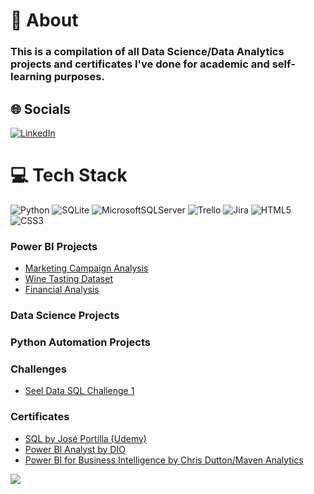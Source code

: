# 💫 About
### This is a compilation of all Data Science/Data Analytics projects and certificates I've done for academic and self-learning purposes.


## 🌐 Socials
[![LinkedIn](https://img.shields.io/badge/LinkedIn-%230077B5.svg?logo=linkedin&logoColor=white)](https://linkedin.com/in/https://www.linkedin.com/in/lucas-kotowski) 

# 💻 Tech Stack
![Python](https://img.shields.io/badge/python-3670A0?style=for-the-badge&logo=python&logoColor=ffdd54) ![SQLite](https://img.shields.io/badge/sqlite-%2307405e.svg?style=for-the-badge&logo=sqlite&logoColor=white) ![MicrosoftSQLServer](https://img.shields.io/badge/Microsoft%20SQL%20Sever-CC2927?style=for-the-badge&logo=microsoft%20sql%20server&logoColor=white) ![Trello](https://img.shields.io/badge/Trello-%23026AA7.svg?style=for-the-badge&logo=Trello&logoColor=white) ![Jira](https://img.shields.io/badge/jira-%230A0FFF.svg?style=for-the-badge&logo=jira&logoColor=white) ![HTML5](https://img.shields.io/badge/html5-%23E34F26.svg?style=for-the-badge&logo=html5&logoColor=white) ![CSS3](https://img.shields.io/badge/css3-%231572B6.svg?style=for-the-badge&logo=css3&logoColor=white)



### Power BI Projects
- [Marketing Campaign Analysis](https://github.com/lucaskotowski/data-science-portfolio/tree/main/power-bi/marketing-analysis)
- [Wine Tasting Dataset](https://github.com/lucaskotowski/data-science-portfolio/tree/main/power-bi/wine-tasting)
- [Financial Analysis](https://github.com/lucaskotowski/data-science-portfolio/tree/main/power-bi/financial-analysis)

### Data Science Projects
<links go here>

### Python Automation Projects
<links go here>

### Challenges
- [Seel Data SQL Challenge 1](https://github.com/lucaskotowski/data-science-portfolio/tree/main/challenges/SQL)

### Certificates
- [SQL by José Portilla (Udemy)](https://github.com/lucaskotowski/data-science-portfolio/blob/main/certificates/Certificado%20PostgreSQL.pdf)
- [Power BI Analyst by DIO](https://github.com/lucaskotowski/data-science-portfolio/blob/main/certificates/DIO.pdf)
- [Power BI for Business Intelligence by Chris Dutton/Maven Analytics](https://github.com/lucaskotowski/data-science-portfolio/blob/main/certificates/UC-ceec944b-8906-48a1-a559-8fe3f6416698.pdf)

  
[![](https://visitcount.itsvg.in/api?id=lucaskotowski&icon=0&color=0)](https://visitcount.itsvg.in)
